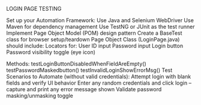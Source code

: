 LOGIN PAGE TESTING

Set up your Automation Framework:
Use Java and Selenium WebDriver
Use Maven for dependency management
Use TestNG or JUnit as the test runner
Implement Page Object Model (POM) design pattern
Create a BaseTest class for browser setup/teardown
Page Object Class (LoginPage.java) should include:
Locators for:
User ID input
Password input
Login button
Password visibility toggle (eye icon)

Methods:
testLoginButtonDisabledWhenFieldAreEmpty()
testPasswordMaskedbutton()
testInvalidLoginShowErrorMsg()
Test Scenarios to Automate (without valid credentials):
Attempt login with blank fields and verify UI behavior
Enter any random credentials and click login – capture and print any error message shown
Validate password masking/unmasking toggle
